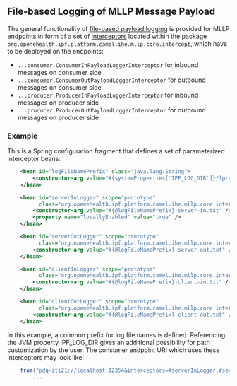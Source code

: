 
## File-based Logging of MLLP Message Payload

The general functionality of [file-based payload logging] is provided for MLLP endpoints 
in form of a set of [interceptors] located within the package `org.openehealth.ipf.platform.camel.ihe.mllp.core.intercept`,
which have to be deployed on the endpoints:

* `...consumer.ConsumerInPayloadLoggerInterceptor` for inbound messages on consumer side
* `...consumer.ConsumerOutPayloadLoggerInterceptor` for outbound messages on consumer side
* `...producer.ProducerInPayloadLoggerInterceptor` for inbound messages on producer side
* `...producer.ProducerOutPayloadLoggerInterceptor` for outbound messages on producer side

    
### Example

This is a Spring configuration fragment that defines a set of parameterized interceptor beans:

```xml
    <bean id="logFileNamePrefix" class="java.lang.String">
        <constructor-arg value="#{systemProperties['IPF_LOG_DIR']}/[processId]/[date('yyyyMMdd-HH00')]/[sequenceId]" />
    </bean>

    <bean id="serverInLogger" scope="prototype"
          class="org.openehealth.ipf.platform.camel.ihe.mllp.core.intercept.consumer.ConsumerInPayloadLoggerInterceptor">
        <constructor-arg value="#{@logFileNamePrefix}-server-in.txt" />
        <property name="locallyEnabled" value="true" />
    </bean>

    <bean id="serverOutLogger" scope="prototype"
          class="org.openehealth.ipf.platform.camel.ihe.mllp.core.intercept.consumer.ConsumerOutPayloadLoggerInterceptor">
        <constructor-arg value="#{@logFileNamePrefix}-server-out.txt" />
    </bean>

    <bean id="clientInLogger" scope="prototype"
          class="org.openehealth.ipf.platform.camel.ihe.mllp.core.intercept.producer.ProducerInPayloadLoggerInterceptor">
        <constructor-arg value="#{@logFileNamePrefix}-client-in.txt" />
    </bean>

    <bean id="clientOutLogger" scope="prototype"
          class="org.openehealth.ipf.platform.camel.ihe.mllp.core.intercept.producer.ProducerOutPayloadLoggerInterceptor">
        <constructor-arg value="#{@logFileNamePrefix}-client-out.txt" />
    </bean>
```

In this example, a common prefix for log file names is defined. Referencing the JVM property IPF_LOG_DIR gives an 
additional possibility for path customization by the user. 
The consumer endpoint URI which uses these interceptors may look like:

```java
    from("pdq-iti21://localhost:12354&interceptors=#serverInLogger,#serverOutLogger")
        .....
```


[interceptors]: interceptorChain.html
[file-based payload logging]: ../ipf-platform-camel-ihe/commonPayloadLogging.html